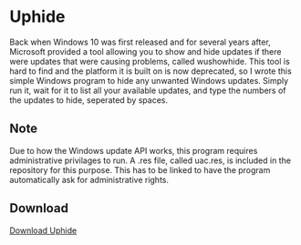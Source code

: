# Uphide
Back when Windows 10 was first released and for several years after, Microsoft provided a tool allowing you to show and hide updates if there were updates that were causing problems, called wushowhide. This tool is hard to find and the platform it is built on is now deprecated, so I wrote this simple Windows program to hide any unwanted Windows updates. Simply run it, wait for it to list all your available updates, and type the numbers of the updates to hide, seperated by spaces.

## Note
Due to how the Windows update API works, this program requires administrative privilages to run. A .res file, called uac.res, is included in the repository for this purpose. This has to be linked to have the program automatically ask for administrative rights.

## Download
[Download Uphide](https://quinbox.xyz/files/uphide.exe)
